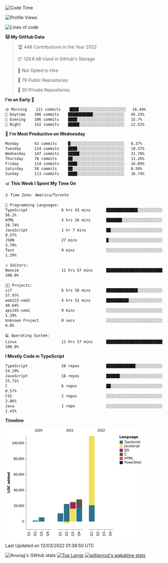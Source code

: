 <!--START_SECTION:waka-->
![Code Time](http://img.shields.io/badge/Code%20Time-185%20hrs%2026%20mins-blue)

![Profile Views](http://img.shields.io/badge/Profile%20Views-9-blue)

![Lines of code](https://img.shields.io/badge/From%20Hello%20World%20I%27ve%20Written-199%20Thousand%20lines%20of%20code-blue)

**🐱 My GitHub Data** 

> 🏆 448 Contributions in the Year 2022
 > 
> 📦 129.6 kB Used in GitHub's Storage 
 > 
> 🚫 Not Opted to Hire
 > 
> 📜 79 Public Repositories 
 > 
> 🔑 30 Private Repositories  
 > 
**I'm an Early 🐤** 

```text
🌞 Morning    111 commits    ████░░░░░░░░░░░░░░░░░░░░░   16.44% 
🌆 Daytime    306 commits    ███████████░░░░░░░░░░░░░░   45.33% 
🌃 Evening    106 commits    ████░░░░░░░░░░░░░░░░░░░░░   15.7% 
🌙 Night      152 commits    █████░░░░░░░░░░░░░░░░░░░░   22.52%

```
📅 **I'm Most Productive on Wednesday** 

```text
Monday       43 commits     █░░░░░░░░░░░░░░░░░░░░░░░░   6.37% 
Tuesday      124 commits    ████░░░░░░░░░░░░░░░░░░░░░   18.37% 
Wednesday    147 commits    █████░░░░░░░░░░░░░░░░░░░░   21.78% 
Thursday     76 commits     ██░░░░░░░░░░░░░░░░░░░░░░░   11.26% 
Friday       114 commits    ████░░░░░░░░░░░░░░░░░░░░░   16.89% 
Saturday     58 commits     ██░░░░░░░░░░░░░░░░░░░░░░░   8.59% 
Sunday       113 commits    ████░░░░░░░░░░░░░░░░░░░░░   16.74%

```


📊 **This Week I Spent My Time On** 

```text
⌚︎ Time Zone: America/Toronto

💬 Programming Languages: 
TypeScript               6 hrs 43 mins       ██████████████░░░░░░░░░░░   56.2% 
HTML                     3 hrs 26 mins       ███████░░░░░░░░░░░░░░░░░░   28.74% 
JavaScript               1 hr 7 mins         ██░░░░░░░░░░░░░░░░░░░░░░░   9.37% 
JSON                     27 mins             █░░░░░░░░░░░░░░░░░░░░░░░░   3.79% 
Text                     9 mins              ░░░░░░░░░░░░░░░░░░░░░░░░░   1.39%

🔥 Editors: 
Neovim                   11 hrs 57 mins      █████████████████████████   100.0%

🐱‍💻 Projects: 
sif                      6 hrs 56 mins       ██████████████░░░░░░░░░░░   57.97% 
web222-sem2              4 hrs 51 mins       ██████████░░░░░░░░░░░░░░░   40.64% 
aps145-sem1              9 mins              ░░░░░░░░░░░░░░░░░░░░░░░░░   1.39% 
Unknown Project          0 secs              ░░░░░░░░░░░░░░░░░░░░░░░░░   0.0%

💻 Operating System: 
Linux                    11 hrs 57 mins      █████████████████████████   100.0%

```

**I Mostly Code in TypeScript** 

```text
TypeScript               38 repos            █████████████░░░░░░░░░░░░   54.29% 
JavaScript               18 repos            ██████░░░░░░░░░░░░░░░░░░░   25.71% 
C                        6 repos             ██░░░░░░░░░░░░░░░░░░░░░░░   8.57% 
CSS                      2 repos             ░░░░░░░░░░░░░░░░░░░░░░░░░   2.86% 
Java                     1 repo              ░░░░░░░░░░░░░░░░░░░░░░░░░   1.43%

```


**Timeline**

![Chart not found](https://raw.githubusercontent.com/wise-introvert/wise-introvert/master/charts/bar_graph.png) 


 Last Updated on 12/03/2022 01:39:50 UTC
<!--END_SECTION:waka-->

![Anurag's GitHub stats](https://github-readme-stats.vercel.app/api?username=wise-introvert&count_private=true&show_icons=true)
[![Top Langs](https://github-readme-stats.vercel.app/api/top-langs/?username=wise-introvert&langs_count=10)](https://github.com/anuraghazra/github-readme-stats)
[![willianrod's wakatime stats](https://github-readme-stats.vercel.app/api/wakatime?username=wiseintrovert)](https://github.com/anuraghazra/github-readme-stats)
